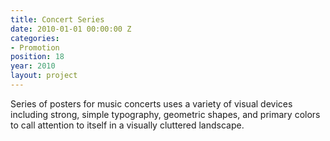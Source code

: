 ```yaml
---
title: Concert Series
date: 2010-01-01 00:00:00 Z
categories:
- Promotion
position: 18
year: 2010
layout: project
---
```


Series of posters for music concerts uses a variety of visual devices including strong, simple typography, geometric shapes, and primary colors to call attention to itself in a visually cluttered landscape.
